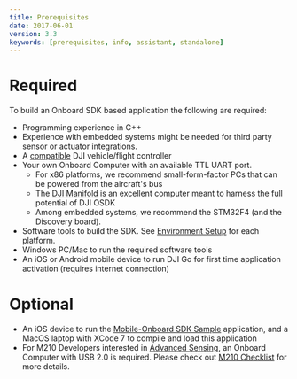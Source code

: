 ```yaml
---
title: Prerequisites
date: 2017-06-01
version: 3.3
keywords: [prerequisites, info, assistant, standalone]
---
```


# Required
To build an Onboard SDK based application the following are required:

- Programming experience in C++
- Experience with embedded systems might be needed for third party sensor or actuator integrations.
- A [compatible](../introduction/hardware-introduction.html#Supported-Products) DJI vehicle/flight controller
- Your own Onboard Computer with an available TTL UART port.
    - For x86 platforms, we recommend small-form-factor PCs that can be powered from the aircraft's bus
    - The [DJI Manifold](https://store.dji.com/product/manifold) is an excellent computer meant to harness the full potential of DJI OSDK
    - Among embedded systems, we recommend the STM32F4 (and the Discovery board).
- Software tools to build the SDK. See [Environment Setup](environment-setup.html) for each platform.
- Windows PC/Mac to run the required software tools
- An iOS or Android mobile device to run DJI Go for first time application activation (requires internet connection)


# Optional
- An iOS device to run the [Mobile-Onboard SDK Sample](https://github.com/dji-sdk/Mobile-OSDK-iOS-App) application, and a MacOS laptop with XCode 7 to compile and load this application
- For M210 Developers interested in [Advanced Sensing](../guides/component-guide-advanced-sensing-stereo-camera.html), an Onboard Computer with USB 2.0 is required. Please check out [M210 Checklist](../M210-Docs/main.html) for more details.